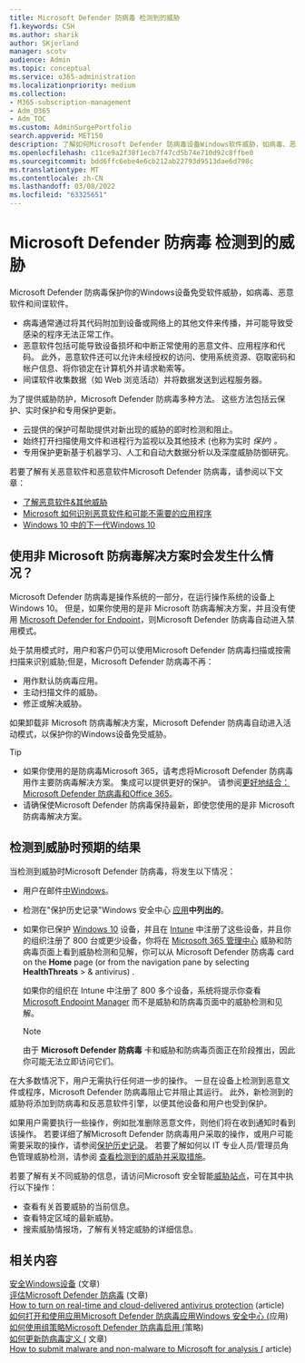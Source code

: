 ```yaml
---
title: Microsoft Defender 防病毒 检测到的威胁
f1.keywords: CSH
ms.author: sharik
author: SKjerland
manager: scotv
audience: Admin
ms.topic: conceptual
ms.service: o365-administration
ms.localizationpriority: medium
ms.collection:
- M365-subscription-management
- Adm_O365
- Adm_TOC
ms.custom: AdminSurgePortfolio
search.appverid: MET150
description: 了解如何Microsoft Defender 防病毒设备Windows软件威胁，如病毒、恶意软件和间谍软件。
ms.openlocfilehash: c11ce9a2f38f1ecb7f47cd5b74e710d92c8ffbe0
ms.sourcegitcommit: bdd6ffc6ebe4e6cb212ab22793d9513dae6d798c
ms.translationtype: MT
ms.contentlocale: zh-CN
ms.lasthandoff: 03/08/2022
ms.locfileid: "63325651"
---
```

# <a name="threats-detected-by-microsoft-defender-antivirus"></a>Microsoft Defender 防病毒 检测到的威胁

Microsoft Defender 防病毒保护你的Windows设备免受软件威胁，如病毒、恶意软件和间谍软件。

- 病毒通常通过将其代码附加到设备或网络上的其他文件来传播，并可能导致受感染的程序无法正常工作。
- 恶意软件包括可能导致设备损坏和中断正常使用的恶意文件、应用程序和代码。 此外，恶意软件还可以允许未经授权的访问、使用系统资源、窃取密码和帐户信息、将你锁定在计算机外并请求勒索等。
- 间谍软件收集数据（如 Web 浏览活动）并将数据发送到远程服务器。
 
为了提供威胁防护，Microsoft Defender 防病毒多种方法。 这些方法包括云保护、实时保护和专用保护更新。

- 云提供的保护可帮助提供对新出现的威胁的即时检测和阻止。
- 始终打开扫描使用文件和进程行为监视以及其他技术 (也称为实时 *保护) 。*
- 专用保护更新基于机器学习、人工和自动大数据分析以及深度威胁防御研究。 

若要了解有关恶意软件和恶意软件Microsoft Defender 防病毒，请参阅以下文章： 

- [了解恶意软件&其他威胁](/windows/security/threat-protection/intelligence/understanding-malware)
- [Microsoft 如何识别恶意软件和可能不需要的应用程序](/windows/security/threat-protection/intelligence/criteria)
- [Windows 10 中的下一代Windows 10](/windows/security/threat-protection/microsoft-defender-antivirus/microsoft-defender-antivirus-in-windows-10)

## <a name="what-happens-when-a-non-microsoft-antivirus-solution-is-used"></a>使用非 Microsoft 防病毒解决方案时会发生什么情况？ 

Microsoft Defender 防病毒是操作系统的一部分，在运行操作系统的设备上Windows 10。 但是，如果你使用的是非 Microsoft 防病毒解决方案，并且没有使用 [Microsoft Defender for Endpoint](/windows/security/threat-protection/microsoft-defender-atp/microsoft-defender-advanced-threat-protection)，则Microsoft Defender 防病毒自动进入禁用模式。  

处于禁用模式时，用户和客户仍可以使用Microsoft Defender 防病毒扫描或按需扫描来识别威胁;但是，Microsoft Defender 防病毒不再：

- 用作默认防病毒应用。
- 主动扫描文件的威胁。
- 修正或解决威胁。

如果卸载非 Microsoft 防病毒解决方案，Microsoft Defender 防病毒自动进入活动模式，以保护你的Windows设备免受威胁。

> [!TIP]
> - 如果你使用的是防病毒Microsoft 365，请考虑将Microsoft Defender 防病毒用作主要防病毒解决方案。 集成可以提供更好的保护。 请参阅[更好地结合：Microsoft Defender 防病毒和Office 365](/windows/security/threat-protection/microsoft-defender-antivirus/office-365-microsoft-defender-antivirus)。
> - 请确保使Microsoft Defender 防病毒保持最新，即使您使用的是非 Microsoft 防病毒解决方案。

## <a name="what-to-expect-when-threats-are-detected"></a>检测到威胁时预期的结果

当检测到威胁时Microsoft Defender 防病毒，将发生以下情况：

- 用户在邮件[中Windows](https://support.microsoft.com/windows/8942c744-6198-fe56-4639-34320cf9444e)。 
- 检测在"保护历史记录"Windows 安全中心 [应用](/windows/security/threat-protection/windows-defender-security-center/windows-defender-security-center)**中列出的**。  
- 如果你已保护 [Windows 10](../setup/secure-win-10-pcs.md) 设备，并且在 [Intune](/mem/intune/enrollment/windows-enrollment-methods) 中注册了这些设备，并且你的组织注册了 800 台或更少设备，你将在 <a href="https://go.microsoft.com/fwlink/p/?linkid=2024339" target="_blank">Microsoft 365 管理中心</a> 威胁和防病毒页面上看到威胁检测和见解，你可以从 Microsoft Defender 防病毒 card on the **Home** page (or from the navigation pane by selecting **HealthThreats**  >  & antivirus) .

    如果你的组织在 Intune 中注册了 800 多个设备，系统将提示你查看 [Microsoft Endpoint Manager](/mem/endpoint-manager-overview) 而不是威胁和防病毒页面中的威胁检测和见解。
 
    > [!NOTE]
    > 由于 **Microsoft Defender 防病毒** 卡和威胁和防病毒页面正在阶段推出，因此你可能无法立即访问它们。

在大多数情况下，用户无需执行任何进一步的操作。 一旦在设备上检测到恶意文件或程序，Microsoft Defender 防病毒阻止它并阻止其运行。 此外，新检测到的威胁将添加到防病毒和反恶意软件引擎，以便其他设备和用户也受到保护。  

如果用户需要执行一些操作，例如批准删除恶意文件，则他们将在收到通知时看到该操作。 若要详细了解Microsoft Defender 防病毒用户采取的操作，或用户可能需要采取的操作，请参阅[保护历史记录](https://support.microsoft.com/office/f1e5fd95-09b4-46d1-b8c7-1059a1e09708)。 若要了解如何以 IT 专业人员/管理员角色管理威胁检测，请参阅 [查看检测到的威胁并采取措施](review-threats-take-action.md)。

若要了解有关不同威胁的信息，请访问Microsoft 安全智能<a href="https://www.microsoft.com/wdsi/threats" target="_blank">威胁站点</a>，可在其中执行以下操作： 

- 查看有关首要威胁的当前信息。
- 查看特定区域的最新威胁。
- 搜索威胁情报场，了解有关特定威胁的详细信息。

## <a name="related-content"></a>相关内容

[安全Windows设备](/misc/m365bp-secure-windows-devices) (文章) \
[评估Microsoft Defender 防病毒](/windows/security/threat-protection/microsoft-defender-antivirus/evaluate-microsoft-defender-antivirus) (文章) \
[How to turn on real-time and cloud-delivered antivirus protection](/mem/intune/user-help/turn-on-defender-windows#turn-on-real-time-and-cloud-delivered-protection) (article) \
[如何打开和使用应用Microsoft Defender 防病毒应用Windows 安全中心 (](/windows/security/threat-protection/microsoft-defender-antivirus/microsoft-defender-security-center-antivirus)应用) \
[如何使用组策略Microsoft Defender 防病毒启用 (](/mem/intune/user-help/turn-on-defender-windows#turn-on-windows-defender)策略) \
[如何更新防病毒定义 (](/mem/intune/user-help/turn-on-defender-windows#update-your-antivirus-definitions) 文章) \
[How to submit malware and non-malware to Microsoft for analysis (](/microsoft-365/security/office-365-security/submitting-malware-and-non-malware-to-microsoft-for-analysis) article) 